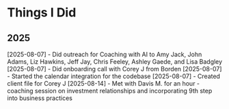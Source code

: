 # Things I Did

## 2025

[2025-08-07] - Did outreach for Coaching with AI to Amy Jack, John Adams, Liz Hawkins, Jeff Jay, Chris Feeley, Ashley Gaede, and Lisa Badgley
[2025-08-07] - Did onboarding call with Corey J from Borden
[2025-08-07] - Started the calendar integration for the codebase
[2025-08-07] - Created client file for Corey J
[2025-08-14] - Met with Davis M. for an hour - coaching session on investment relationships and incorporating 9th step into business practices